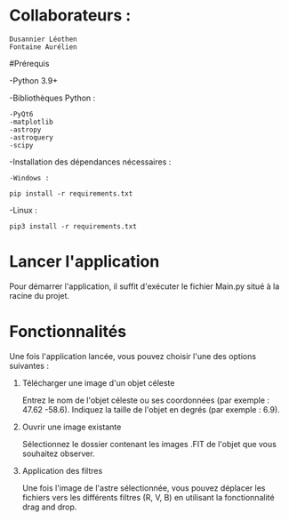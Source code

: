 # Collaborateurs :

    Dusannier Léothen
    Fontaine Aurélien

#Prérequis

-Python 3.9+

-Bibliothèques Python :

    -PyQt6
    -matplotlib
    -astropy
    -astroquery
    -scipy

-Installation des dépendances nécessaires :

    -Windows :

    pip install -r requirements.txt

-Linux :

    pip3 install -r requirements.txt



# Lancer l'application

Pour démarrer l'application, il suffit d'exécuter le fichier Main.py situé à la racine du projet.

# Fonctionnalités

Une fois l'application lancée, vous pouvez choisir l'une des options suivantes :
1. Télécharger une image d'un objet céleste

    Entrez le nom de l'objet céleste ou ses coordonnées (par exemple : 47.62 -58.6).
    Indiquez la taille de l'objet en degrés (par exemple : 6.9).

2. Ouvrir une image existante

    Sélectionnez le dossier contenant les images .FIT de l'objet que vous souhaitez observer.

3. Application des filtres

    Une fois l'image de l'astre sélectionnée, vous pouvez déplacer les fichiers vers les différents filtres (R, V, B) en utilisant la fonctionnalité drag and drop.

